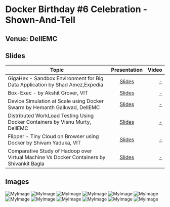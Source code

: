 # Docker Birthday #6 Celebration - Shown-And-Tell

## Venue: DellEMC

## Slides


| Topic        | Presentation          | Video  |
| ------------- |:-------------:| -----:|
| GigaHex - Sandbox Environment for Big Data Application by Shad Amez,Expedia| [Slides](https://slides.com/shadamez/gigahex-alpha/fullscreen#/) | [ - ]() |
| Box-Exec  - by Akshit Grover, VIT  | [Slides](http://slides.com/akshitgrover/box-exec/fullscreen) | [- ]() |
| Device Simulation at Scale using Docker Swarm by Hemanth Gaikwad, DellEMC| [Slides](https://github.com/collabnix/dockerbangalore/blob/master/slides/2019-03-30-Docker-6th-Birthday-Show-n-Tell/Z10N_Device_simulation_at_scale_using_Docker_Swarm.pptx) | [ - ]() |
| Distributed WorkLoad Testing Using Docker Containers by Visnu Murty, DellEMC | [Slides](https://www.slideshare.net/RajakavithaKodhandap/kubecon-2018seattle) | [ - ]() |
| Flipper - Tiny Cloud on Browser using Docker by Shivam Yaduka, VIT | [Slides](http://slides.com/shivam-yaduka/organize-your-decks/fullscreen/#/) | [ - ]() |
| Comparative Study of Hadoop over Virtual Machine Vs Docker Containers by Shivankit Bagla  | [Slides](https://www.slideshare.net/mKrishnaKumar1/kubecon-seattle-2018-recap-application-deployment-aspects) | [ - ]() |

## Images

![MyImage](https://github.com/collabnix/dockerbangalore/blob/master/slides/2019-03-30-Docker-6th-Birthday-Show-n-Tell/image_1.jpg)
![MyImage](https://github.com/collabnix/dockerbangalore/blob/master/slides/2019-03-30-Docker-6th-Birthday-Show-n-Tell/image_5.jpg)
![MyImage](https://github.com/collabnix/dockerbangalore/blob/master/slides/2019-03-30-Docker-6th-Birthday-Show-n-Tell/image_7.jpg)
![MyImage](https://github.com/collabnix/dockerbangalore/blob/master/slides/2019-03-30-Docker-6th-Birthday-Show-n-Tell/image_4.jpg)
![MyImage](https://github.com/collabnix/dockerbangalore/blob/master/slides/2019-03-30-Docker-6th-Birthday-Show-n-Tell/image_2.jpg)
![MyImage](https://github.com/collabnix/dockerbangalore/blob/master/slides/2019-03-30-Docker-6th-Birthday-Show-n-Tell/image_3.jpg)
![MyImage](https://github.com/collabnix/dockerbangalore/blob/master/slides/2019-03-30-Docker-6th-Birthday-Show-n-Tell/image_6.jpg)
![MyImage](https://github.com/collabnix/dockerbangalore/blob/master/slides/2019-03-30-Docker-6th-Birthday-Show-n-Tell/image_8.jpg)
![MyImage](https://github.com/collabnix/dockerbangalore/blob/master/slides/2019-03-30-Docker-6th-Birthday-Show-n-Tell/image_9.jpg)
![MyImage](https://github.com/collabnix/dockerbangalore/blob/master/slides/2019-03-30-Docker-6th-Birthday-Show-n-Tell/image_10.jpg)
![MyImage](https://github.com/collabnix/dockerbangalore/blob/master/slides/2019-03-30-Docker-6th-Birthday-Show-n-Tell/image_11.jpg)
![MyImage](https://github.com/collabnix/dockerbangalore/blob/master/slides/2019-03-30-Docker-6th-Birthday-Show-n-Tell/image_12.jpg)
